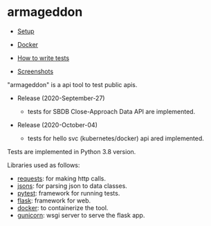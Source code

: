 # armageddon

- [Setup](/docs/setup.md)

- [Docker](/docs/docker.md)

- [How to write tests](/docs/tests.md)

- [Screenshots](/docs/screenshot.md)

"armageddon" is a api tool to test public apis.
- Release (2020-September-27)
    - tests for SBDB Close-Approach Data API are implemented.

- Release (2020-October-04)
    - tests for hello svc (kubernetes/docker) api ared implemented.


Tests are implemented in Python 3.8 version.

Libraries used as follows:
- [requests](https://requests.readthedocs.io/en/master/): for making http calls.
- [jsons](https://pypi.org/project/jsons/): for parsing json to data classes.
- [pytest](https://docs.pytest.org/en/stable/): framework for running tests.
- [flask](https://flask.palletsprojects.com/en/1.1.x/): framework for web.
- [docker](https://www.docker.com/): to containerize the tool.
- [gunicorn](https://gunicorn.org/): wsgi server to serve the flask app.
